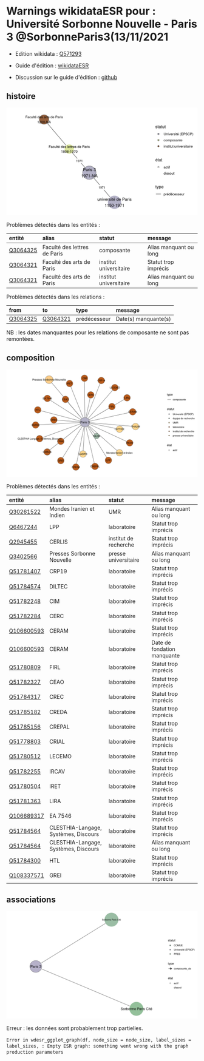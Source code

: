 Warnings wikidataESR pour : Université Sorbonne Nouvelle - Paris 3 @SorbonneParis3(13/11/2021
================

- Edition wikidata : [Q571293](https://www.wikidata.org/wiki/Q571293)
- Guide d'édition : [wikidataESR](https://github.com/cpesr/wikidataESR/)

- Discussion sur le guide d'édition : [github](https://github.com/cpesr/wikidataESR/issues)



## histoire 

![Graphique non généré](Q571293-histoire.png) 

Problèmes détectés dans les entités :

|entité                                             |alias                        |statut                 |message                |
|:--------------------------------------------------|:----------------------------|:----------------------|:----------------------|
|[Q3064325](https://www.wikidata.org/wiki/Q3064325) |Faculté des lettres de Paris |composante             |Alias manquant ou long |
|[Q3064321](https://www.wikidata.org/wiki/Q3064321) |Faculté des arts de Paris    |institut universitaire |Statut trop imprécis   |
|[Q3064321](https://www.wikidata.org/wiki/Q3064321) |Faculté des arts de Paris    |institut universitaire |Alias manquant ou long |

Problèmes détectés dans les relations :

|from                                               |to                                                 |type         |message              |
|:--------------------------------------------------|:--------------------------------------------------|:------------|:--------------------|
|[Q3064325](https://www.wikidata.org/wiki/Q3064325) |[Q3064321](https://www.wikidata.org/wiki/Q3064321) |prédécesseur |Date(s) manquante(s) |

NB : les dates manquantes pour les relations de composante ne sont pas remontées. 



## composition 

![Graphique non généré](Q571293-composition.png) 

Problèmes détectés dans les entités :

|entité                                                 |alias                                |statut                |message                     |
|:------------------------------------------------------|:------------------------------------|:---------------------|:---------------------------|
|[Q30261522](https://www.wikidata.org/wiki/Q30261522)   |Mondes Iranien et Indien             |UMR                   |Alias manquant ou long      |
|[Q6467244](https://www.wikidata.org/wiki/Q6467244)     |LPP                                  |laboratoire           |Statut trop imprécis        |
|[Q2945455](https://www.wikidata.org/wiki/Q2945455)     |CERLIS                               |institut de recherche |Statut trop imprécis        |
|[Q3402566](https://www.wikidata.org/wiki/Q3402566)     |Presses Sorbonne Nouvelle            |presse universitaire  |Alias manquant ou long      |
|[Q51781407](https://www.wikidata.org/wiki/Q51781407)   |CRP19                                |laboratoire           |Statut trop imprécis        |
|[Q51784574](https://www.wikidata.org/wiki/Q51784574)   |DILTEC                               |laboratoire           |Statut trop imprécis        |
|[Q51782248](https://www.wikidata.org/wiki/Q51782248)   |CIM                                  |laboratoire           |Statut trop imprécis        |
|[Q51782284](https://www.wikidata.org/wiki/Q51782284)   |CERC                                 |laboratoire           |Statut trop imprécis        |
|[Q106600593](https://www.wikidata.org/wiki/Q106600593) |CERAM                                |laboratoire           |Statut trop imprécis        |
|[Q106600593](https://www.wikidata.org/wiki/Q106600593) |CERAM                                |laboratoire           |Date de fondation manquante |
|[Q51780809](https://www.wikidata.org/wiki/Q51780809)   |FIRL                                 |laboratoire           |Statut trop imprécis        |
|[Q51782327](https://www.wikidata.org/wiki/Q51782327)   |CEAO                                 |laboratoire           |Statut trop imprécis        |
|[Q51784317](https://www.wikidata.org/wiki/Q51784317)   |CREC                                 |laboratoire           |Statut trop imprécis        |
|[Q51785182](https://www.wikidata.org/wiki/Q51785182)   |CREDA                                |laboratoire           |Statut trop imprécis        |
|[Q51785156](https://www.wikidata.org/wiki/Q51785156)   |CREPAL                               |laboratoire           |Statut trop imprécis        |
|[Q51778803](https://www.wikidata.org/wiki/Q51778803)   |CRIAL                                |laboratoire           |Statut trop imprécis        |
|[Q51780512](https://www.wikidata.org/wiki/Q51780512)   |LECEMO                               |laboratoire           |Statut trop imprécis        |
|[Q51782255](https://www.wikidata.org/wiki/Q51782255)   |IRCAV                                |laboratoire           |Statut trop imprécis        |
|[Q51780504](https://www.wikidata.org/wiki/Q51780504)   |IRET                                 |laboratoire           |Statut trop imprécis        |
|[Q51781363](https://www.wikidata.org/wiki/Q51781363)   |LIRA                                 |laboratoire           |Statut trop imprécis        |
|[Q106689317](https://www.wikidata.org/wiki/Q106689317) |EA 7546                              |laboratoire           |Statut trop imprécis        |
|[Q51784564](https://www.wikidata.org/wiki/Q51784564)   |CLESTHIA-Langage, Systèmes, Discours |laboratoire           |Statut trop imprécis        |
|[Q51784564](https://www.wikidata.org/wiki/Q51784564)   |CLESTHIA-Langage, Systèmes, Discours |laboratoire           |Alias manquant ou long      |
|[Q51784300](https://www.wikidata.org/wiki/Q51784300)   |HTL                                  |laboratoire           |Statut trop imprécis        |
|[Q108337571](https://www.wikidata.org/wiki/Q108337571) |GREI                                 |laboratoire           |Statut trop imprécis        |

 



## associations 

![Graphique non généré](Q571293-associations.png) 

 


Erreur : les données sont probablement trop partielles.
```
Error in wdesr_ggplot_graph(df, node_size = node_size, label_sizes = label_sizes, : Empty ESR graph: something went wrong with the graph production parameters

``` 

